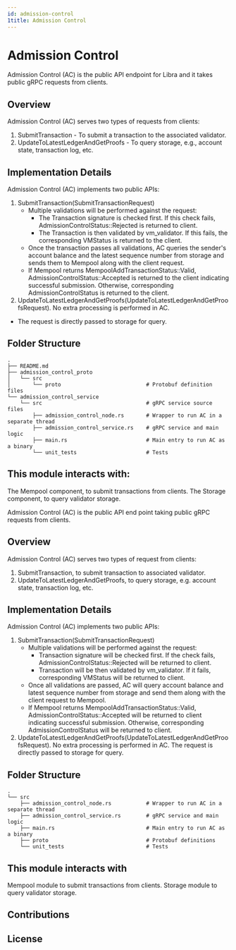 ```yaml
---
id: admission-control
1title: Admission Control
---
```

# Admission Control

Admission Control (AC) is the public API endpoint for Libra and it takes public gRPC requests from clients.

## Overview
Admission Control (AC) serves two types of requests from clients:
1. SubmitTransaction - To submit a transaction to the associated validator.
2. UpdateToLatestLedgerAndGetProofs - To query storage, e.g., account state, transaction log, etc.

## Implementation Details
Admission Control (AC) implements two public APIs:
1. SubmitTransaction(SubmitTransactionRequest)
    * Multiple validations will be performed against the request:
       * The Transaction signature is checked first. If this check fails, AdmissionControlStatus::Rejected is returned to client.
       * The Transaction is then validated by vm_validator. If this fails, the corresponding VMStatus is returned to the client.
    * Once the transaction passes all validations, AC queries the sender's account balance and the latest sequence number from storage and sends them to Mempool along with the client request.
    * If Mempool returns MempoolAddTransactionStatus::Valid, AdmissionControlStatus::Accepted is returned to the client indicating successful submission. Otherwise, corresponding AdmissionControlStatus is returned to the client.
2. UpdateToLatestLedgerAndGetProofs(UpdateToLatestLedgerAndGetProofsRequest). No extra processing is performed in AC.
* The request is directly passed to storage for query.

## Folder Structure
    .
    ├── README.md
    ├── admission_control_proto
    │   └── src
    │       └── proto                           # Protobuf definition files
    └── admission_control_service
        └── src                                 # gRPC service source files
            ├── admission_control_node.rs       # Wrapper to run AC in a separate thread
            ├── admission_control_service.rs    # gRPC service and main logic
            ├── main.rs                         # Main entry to run AC as a binary
            └── unit_tests                      # Tests


## This module interacts with:
The Mempool component, to submit transactions from clients.
The Storage component, to query validator storage.


Admission Control (AC) is the public API end point taking public gRPC requests from clients.

## Overview

Admission Control (AC) serves two types of request from clients:

1. SubmitTransaction, to submit transaction to associated validator.
2. UpdateToLatestLedgerAndGetProofs, to query storage, e.g. account state, transaction log, etc.

## Implementation Details

Admission Control (AC) implements two public APIs:

1. SubmitTransaction(SubmitTransactionRequest)
    * Multiple validations will be performed against the request:
	   * Transaction signature will be checked first. If the check fails, AdmissionControlStatus::Rejected will be returned to client.
	   * Transaction will be then validated by vm_validator. If it fails, corresponding VMStatus will be returned to client.
	* Once all validations are passed, AC will query account balance and latest sequence number from storage and
	send them along with the client request to Mempool.
    * If Mempool returns MempoolAddTransactionStatus::Valid, AdmissionControlStatus::Accepted will be returned to
    client indicating successful submission. Otherwise, corresponding AdmissionControlStatus will be returned to client.
2. UpdateToLatestLedgerAndGetProofs(UpdateToLatestLedgerAndGetProofsRequest). No extra processing is performed in AC.
The request is directly passed to storage for query.

## Folder Structure
    .
    └── src
        ├── admission_control_node.rs           # Wrapper to run AC in a separate thread
        ├── admission_control_service.rs        # gRPC service and main logic
        ├── main.rs                             # Main entry to run AC as a binary                              
        ├── proto                               # Protobuf definitions
        └── unit_tests                          # Tests


## This module interacts with
Mempool module to submit transactions from clients.
Storage module to query validator storage.

## Contributions

## License
